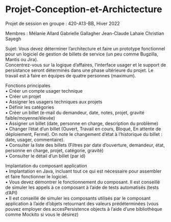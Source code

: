 # Projet-Conception-et-Archictecture
Projet de session en groupe : 420-A13-BB, Hiver 2022

Membres : Mélanie Allard
          Gabrielle Gallagher 
          Jean-Claude Lahaie 
          Christian Sayegh
          
Sujet:
Vous devez déterminer l’architecture et faire un prototype fonctionnel pour un logiciel de gestion de billets de service (un peu comme Bugzilla, Mantis ou Jira).<br/>
Concentrez-vous sur la logique d’affaires, l’interface usager et le support de persistance seront déterminés dans une phase ultérieure du projet.
Le travail est à faire en équipes de quatre personnes (maximum).

Fonctions principales<br/>
          • Créer un compte usager technique <br/> 
          • Créer un projet<br/>
          • Assigner les usagers techniques aux projets<br/>
          • Définir les catégories<br/>
          • Créer un billet (e-mail du demandeur, date, notes, projet, gravité faible/moyenne/élevée)<br/>
          • Assigner un billet (date, personne en charge, description du problème)<br/>
          • Changer l’état d’un billet (Ouvert, Travail en cours, Bloqué, En attente de déploiement, Fermé). On note le changement d’état à l’historique du                 billet : date, usager, commentaire).<br/>
          • Consulter la liste des billets (Filtres par date d’ouverture, demandeur, état, personne en charge, projet, catégorie, gravité)<br/>
          • Consulter le détail d’un billet (par id)<br/>

Implantation du composant application<br/>
          • Implantation en Java, incluant tout ce qui est nécessaire pour assembler et faire fonctionner le logiciel.<br/>
          • Vous devez démontrer le fonctionnement du composant. Il est conseillé de simuler les appels à ce composant à l’aide de tests automatisés (tests                 d’API)<br/>
          • Il est conseillé de simuler les composants utilisés par le composant application à l’aide d’objets retournant des valeurs prédéterminées (vous                   pouvez employer des accesPersistence objects à l’aide d’une bibliothèque comme Mockito si vous le désirez)<br/>
